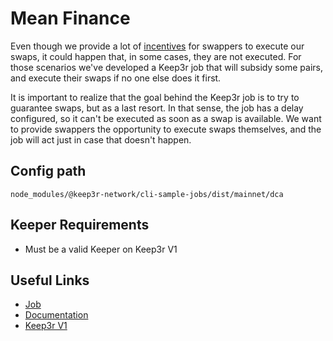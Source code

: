 # Mean Finance

Even though we provide a lot of [incentives](https://docs.mean.finance/concepts/swappers#incentives) for swappers to execute our swaps, it could happen that, in some cases, they are not executed. For those scenarios we've developed a Keep3r job that will subsidy some pairs, and execute their swaps if no one else does it first.

It is important to realize that the goal behind the Keep3r job is to try to guarantee swaps, but as a last resort. In that sense, the job has a delay configured, so it can't be executed as soon as a swap is available. We want to provide swappers the opportunity to execute swaps themselves, and the job will act just in case that doesn't happen.

## Config path

`node_modules/@keep3r-network/cli-sample-jobs/dist/mainnet/dca`

## Keeper Requirements

* Must be a valid Keeper on Keep3r V1

## Useful Links

* [Job](https://etherscan.io/address/0xEcbA21E26466727d705d48cb0a8DE42B11767Bf7)
* [Documentation](https://docs.mean.finance/)
* [Keep3r V1](https://etherscan.io/address/0x1ceb5cb57c4d4e2b2433641b95dd330a33185a44)